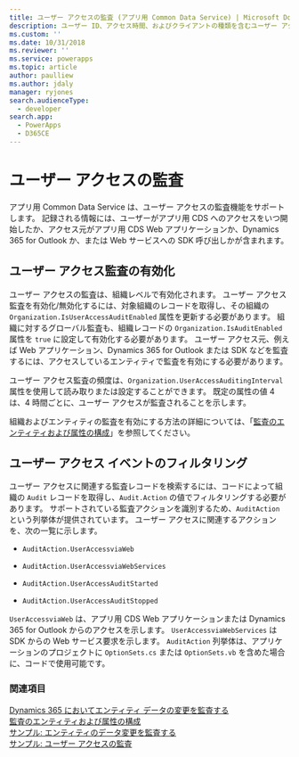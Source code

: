 ```yaml
---
title: ユーザー アクセスの監査 (アプリ用 Common Data Service) | Microsoft Docs
description: ユーザー ID、アクセス時間、およびクライアントの種類を含むユーザー アクセスの監査機能のサポート。
ms.custom: ''
ms.date: 10/31/2018
ms.reviewer: ''
ms.service: powerapps
ms.topic: article
author: paulliew
ms.author: jdaly
manager: ryjones
search.audienceType:
  - developer
search.app:
  - PowerApps
  - D365CE
---
```

# <a name="audit-user-access"></a>ユーザー アクセスの監査

アプリ用 Common Data Service は、ユーザー アクセスの監査機能をサポートします。 記録される情報には、ユーザーがアプリ用 CDS へのアクセスをいつ開始したか、アクセス元がアプリ用 CDS Web アプリケーションか、Dynamics 365 for Outlook か、または Web サービスへの SDK 呼び出しかが含まれます。  
  
## <a name="enable-user-access-auditing"></a>ユーザー アクセス監査の有効化  
 ユーザー アクセスの監査は、組織レベルで有効化されます。 ユーザー アクセス監査を有効化/無効化するには、対象組織のレコードを取得し、その組織の `Organization.IsUserAccessAuditEnabled` 属性を更新する必要があります。 組織に対するグローバル監査も、組織レコードの `Organization.IsAuditEnabled` 属性を `true` に設定して有効化する必要があります。 ユーザー アクセス元、例えば Web アプリケーション、Dynamics 365 for Outlook または SDK などを監査するには、アクセスしているエンティティで監査を有効にする必要があります。  
  
 ユーザー アクセス監査の頻度は、`Organization.UserAccessAuditingInterval` 属性を使用して読み取りまたは設定することができます。 既定の属性の値 4 は、4 時間ごとに、ユーザー アクセスが監査されることを示します。  
  
 組織およびエンティティの監査を有効にする方法の詳細については、「[監査のエンティティおよび属性の構成](configure-entities-attributes-auditing.md)」を参照してください。  
  
## <a name="filter-on-user-access-events"></a>ユーザー アクセス イベントのフィルタリング  
 ユーザー アクセスに関連する監査レコードを検索するには、コードによって組織の `Audit` レコードを取得し、`Audit.Action` の値でフィルタリングする必要があります。 サポートされている監査アクションを識別するため、`AuditAction` という列挙体が提供されています。 ユーザー アクセスに関連するアクションを、次の一覧に示します。  
  
-   `AuditAction.UserAccessviaWeb`  
  
-   `AuditAction.UserAccessviaWebServices`  
  
-   `AuditAction.UserAccessAuditStarted`  
  
-   `AuditAction.UserAccessAuditStopped`  
  
 `UserAccessviaWeb` は、アプリ用 CDS Web アプリケーションまたは Dynamics 365 for Outlook からのアクセスを示します。 `UserAccessviaWebServices` は SDK からの Web サービス要求を示します。 `AuditAction` 列挙体は、アプリケーションのプロジェクトに `OptionSets.cs` または `OptionSets.vb` を含めた場合に、コードで使用可能です。  
  
### <a name="see-also"></a>関連項目  
 [Dynamics 365 においてエンティティ データの変更を監査する](/dynamics365/customer-engagement/developer/audit-entity-data-changes)   
 [監査のエンティティおよび属性の構成](/dynamics365/customer-engagement/developer/configure-entities-attributes-auditing)     
 [サンプル: エンティティのデータ変更を監査する](/dynamics365/customer-engagement/developer/sample-audit-entity-data-changes)   
 [サンプル: ユーザー アクセスの監査](/dynamics365/customer-engagement/developer/sample-audit-user-access)
